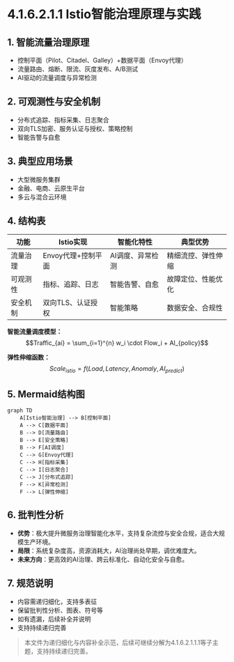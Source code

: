 # 4.1.6.2.1.1 Istio智能治理原理与实践

## 1. 智能流量治理原理

- 控制平面（Pilot、Citadel、Galley）+数据平面（Envoy代理）
- 流量路由、熔断、限流、灰度发布、A/B测试
- AI驱动的流量调度与异常检测

## 2. 可观测性与安全机制

- 分布式追踪、指标采集、日志聚合
- 双向TLS加密、服务认证与授权、策略控制
- 智能告警与自愈

## 3. 典型应用场景

- 大型微服务集群
- 金融、电商、云原生平台
- 多云与混合云环境

## 4. 结构表

| 功能         | Istio实现     | 智能化特性 | 典型优势 |
|--------------|--------------|------------|----------|
| 流量治理     | Envoy代理+控制平面 | AI调度、异常检测 | 精细流控、弹性伸缩 |
| 可观测性     | 指标、追踪、日志 | 智能告警、自愈   | 故障定位、性能优化 |
| 安全机制     | 双向TLS、认证授权 | 智能策略        | 数据安全、合规性   |

**智能流量调度模型：**
$$Traffic_{ai} = \sum_{i=1}^{n} w_i \cdot Flow_i + AI_{policy}$$

**弹性伸缩函数：**
$$Scale_{istio} = f(Load, Latency, Anomaly, AI_{predict})$$

## 5. Mermaid结构图

```mermaid
graph TD
    A[Istio智能治理] --> B[控制平面]
    A --> C[数据平面]
    B --> D[流量路由]
    B --> E[安全策略]
    B --> F[AI调度]
    C --> G[Envoy代理]
    C --> H[指标采集]
    C --> I[日志聚合]
    C --> J[分布式追踪]
    F --> K[异常检测]
    F --> L[弹性伸缩]
```

## 6. 批判性分析

- **优势**：极大提升微服务治理智能化水平，支持复杂流控与安全合规，适合大规模生产环境。
- **局限**：系统复杂度高，资源消耗大，AI治理尚处早期，调优难度大。
- **未来方向**：更高效的AI治理、跨云标准化、自动化安全与自愈。

## 7. 规范说明

- 内容需递归细化，支持多表征
- 保留批判性分析、图表、符号等
- 如有遗漏，后续补全并说明
- 支持持续递归完善

> 本文件为递归细化与内容补全示范，后续可继续分解为4.1.6.2.1.1.1等子主题，支持持续递归完善。
